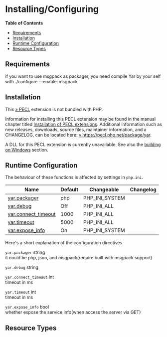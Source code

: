 Installing/Configuring
======================

**Table of Contents**

-   [Requirements](/yar/setup.html#Requirements)
-   [Installation](/yar/setup.html#Installation)
-   [Runtime Configuration](/yar/setup.html#Runtime%20Configuration)
-   [Resource Types](/yar/setup.html#Resource%20Types)

Requirements
------------

if you want to use msgpack as packager, you need compile Yar by your
self with ./configure --enable-msgpack

Installation
------------

This <a href="https://pecl.php.net/" class="link external">» PECL</a>
extension is not bundled with PHP.

Information for installing this PECL extension may be found in the
manual chapter titled
<a href="/install/pecl.html" class="link">Installation of PECL extensions</a>.
Additional information such as new releases, downloads, source files,
maintainer information, and a CHANGELOG, can be located here:
<a href="https://pecl.php.net/package/yar" class="link external">» https://pecl.php.net/package/yar</a>.

A DLL for this PECL extension is currently unavailable. See also the
<a href="/install/windows/legacy/index.html#install.windows.legacy.building" class="link">building on Windows</a>
section.

Runtime Configuration
---------------------

The behaviour of these functions is affected by settings in `php.ini`.

| Name                                                            | Default | Changeable       | Changelog |
|-----------------------------------------------------------------|---------|------------------|-----------|
| <a href="/yar/setup.html#" class="link">yar.packager</a>        | php     | PHP\_INI\_SYSTEM |           |
| <a href="/yar/setup.html#" class="link">yar.debug</a>           | Off     | PHP\_INI\_ALL    |           |
| <a href="/yar/setup.html#" class="link">yar.connect_timeout</a> | 1000    | PHP\_INI\_ALL    |           |
| <a href="/yar/setup.html#" class="link">yar.timeout</a>         | 5000    | PHP\_INI\_ALL    |           |
| <a href="/yar/setup.html#" class="link">yar.expose_info</a>     | On      | PHP\_INI\_SYSTEM |           |

Here's a short explanation of the configuration directives.

`yar.packager` <span class="type">string</span>  
it could be php, json, and msgpack(require built with msgpack support)

`yar.debug` <span class="type">string</span>  

`yar.connect_timeout` <span class="type">int</span>  
timeout in ms

`yar.timeout` <span class="type">int</span>  
timeout in ms

`yar.expose_info` <span class="type">bool</span>  
whether expose the service info(when access the server via GET)

Resource Types
--------------
